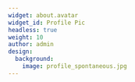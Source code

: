 ```yaml
---
widget: about.avatar
widget_id: Profile Pic
headless: true
weight: 10
author: admin
design:
  background:
    image: profile_spontaneous.jpg
---
```

